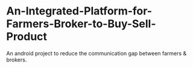# An-Integrated-Platform-for-Farmers-Broker-to-Buy-Sell-Product
An android project to reduce the communication gap between farmers &amp; brokers.
